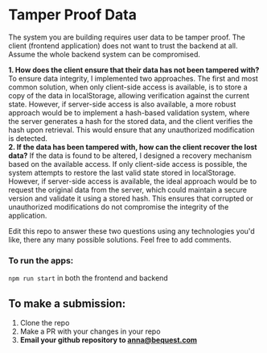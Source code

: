 # Tamper Proof Data

The system you are building requires user data to be tamper proof. The client (frontend application) does not want to trust the backend at all. Assume the whole backend system can be compromised.

**1. How does the client ensure that their data has not been tampered with?**
To ensure data integrity, I implemented two approaches. The first and most common solution, when only client-side access is available, is to store a copy of the data in localStorage, allowing verification against the current state. However, if server-side access is also available, a more robust approach would be to implement a hash-based validation system, where the server generates a hash for the stored data, and the client verifies the hash upon retrieval. This would ensure that any unauthorized modification is detected.
<br />
**2. If the data has been tampered with, how can the client recover the lost data?**
If the data is found to be altered, I designed a recovery mechanism based on the available access. If only client-side access is possible, the system attempts to restore the last valid state stored in localStorage. However, if server-side access is available, the ideal approach would be to request the original data from the server, which could maintain a secure version and validate it using a stored hash. This ensures that corrupted or unauthorized modifications do not compromise the integrity of the application.

Edit this repo to answer these two questions using any technologies you'd like, there any many possible solutions. Feel free to add comments.

### To run the apps:

`npm run start` in both the frontend and backend

## To make a submission:

1. Clone the repo
2. Make a PR with your changes in your repo
3. **Email your github repository to anna@bequest.com**
